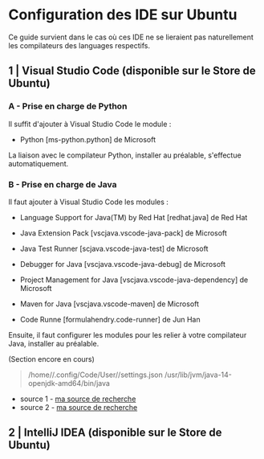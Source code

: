 # Configuration des IDE sur Ubuntu

Ce guide survient dans le cas où ces IDE ne se lieraient pas naturellement les compilateurs des languages respectifs.

## 1 | Visual Studio Code (disponible sur le Store de Ubuntu)

### A - Prise en charge de Python
Il suffit d'ajouter à Visual Studio Code le module : 

- Python [ms-python.python] de Microsoft

La liaison avec le compilateur Python, installer au préalable, s'effectue automatiquement.

### B - Prise en charge de Java

Il faut ajouter à Visual Studio Code les modules : 

- Language Support for Java(TM) by Red Hat [redhat.java] de Red Hat
- Java Extension Pack [vscjava.vscode-java-pack] de Microsoft
- Java Test Runner [scjava.vscode-java-test] de Microsoft
- Debugger for Java [vscjava.vscode-java-debug] de Microsoft
- Project Management for Java [vscjava.vscode-java-dependency] de Microsoft
- Maven for Java [vscjava.vscode-maven] de Microsoft

- Code Runne [formulahendry.code-runner] de Jun Han

Ensuite, il faut configurer les modules pour les relier à votre compilateur Java, installer au préalable.

(Section encore en cours)

> /home/<user>/.config/Code/User//settings.json
> /usr/lib/jvm/java-14-openjdk-amd64/bin/java

- source 1 - [ma source de recherche](https://java.tutorials24x7.com/blog/how-to-install-visual-studio-code-for-java-on-ubuntu)
- source 2 - [ma source de recherche](https://linuxhint.com/install_jdk_14_ubuntu/)

## 2 | IntelliJ IDEA (disponible sur le Store de Ubuntu)

